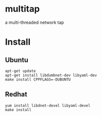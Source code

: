 multitap
========

a multi-threaded network tap


# Install

## Ubuntu

```Shell
apt-get update
apt-get install libdumbnet-dev libyaml-dev
make install CPPFLAGS=-DUBUNTU 
```

## Redhat

```Shell
yum install libdnet-devel libyaml-devel
make install
```
